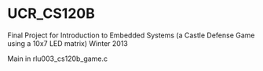 # UCR_CS120B
Final Project for Introduction to Embedded Systems (a Castle Defense Game using a 10x7 LED matrix)
Winter 2013

Main in rlu003_cs120b_game.c

